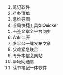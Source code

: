 1. 笔记软件
2. 待办清单
3. 思维导图
4. 全局快捷工具如Quicker
5. 书签文章全平台同步
6. Anki二开
7. 多平台一键发布文章
8. 灾难紧急联合
9. 专升本信息网站
10. 局域网通信
11. 读书笔记一体软件
